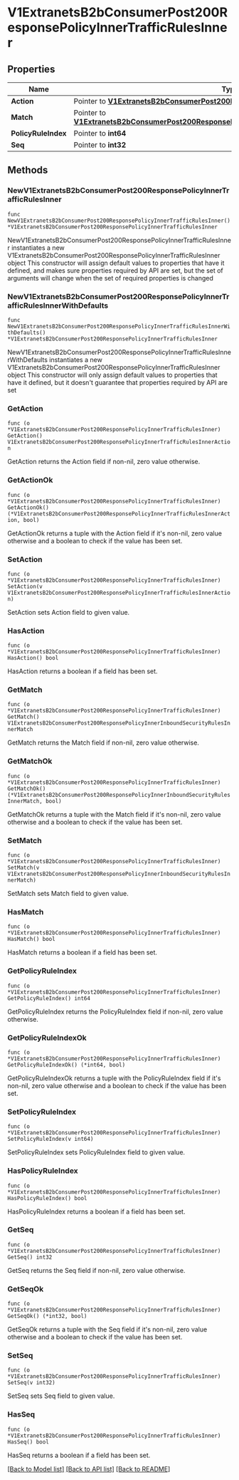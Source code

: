 # V1ExtranetsB2bConsumerPost200ResponsePolicyInnerTrafficRulesInner

## Properties

Name | Type | Description | Notes
------------ | ------------- | ------------- | -------------
**Action** | Pointer to [**V1ExtranetsB2bConsumerPost200ResponsePolicyInnerTrafficRulesInnerAction**](V1ExtranetsB2bConsumerPost200ResponsePolicyInnerTrafficRulesInnerAction.md) |  | [optional] 
**Match** | Pointer to [**V1ExtranetsB2bConsumerPost200ResponsePolicyInnerInboundSecurityRulesInnerMatch**](V1ExtranetsB2bConsumerPost200ResponsePolicyInnerInboundSecurityRulesInnerMatch.md) |  | [optional] 
**PolicyRuleIndex** | Pointer to **int64** |  | [optional] 
**Seq** | Pointer to **int32** |  | [optional] 

## Methods

### NewV1ExtranetsB2bConsumerPost200ResponsePolicyInnerTrafficRulesInner

`func NewV1ExtranetsB2bConsumerPost200ResponsePolicyInnerTrafficRulesInner() *V1ExtranetsB2bConsumerPost200ResponsePolicyInnerTrafficRulesInner`

NewV1ExtranetsB2bConsumerPost200ResponsePolicyInnerTrafficRulesInner instantiates a new V1ExtranetsB2bConsumerPost200ResponsePolicyInnerTrafficRulesInner object
This constructor will assign default values to properties that have it defined,
and makes sure properties required by API are set, but the set of arguments
will change when the set of required properties is changed

### NewV1ExtranetsB2bConsumerPost200ResponsePolicyInnerTrafficRulesInnerWithDefaults

`func NewV1ExtranetsB2bConsumerPost200ResponsePolicyInnerTrafficRulesInnerWithDefaults() *V1ExtranetsB2bConsumerPost200ResponsePolicyInnerTrafficRulesInner`

NewV1ExtranetsB2bConsumerPost200ResponsePolicyInnerTrafficRulesInnerWithDefaults instantiates a new V1ExtranetsB2bConsumerPost200ResponsePolicyInnerTrafficRulesInner object
This constructor will only assign default values to properties that have it defined,
but it doesn't guarantee that properties required by API are set

### GetAction

`func (o *V1ExtranetsB2bConsumerPost200ResponsePolicyInnerTrafficRulesInner) GetAction() V1ExtranetsB2bConsumerPost200ResponsePolicyInnerTrafficRulesInnerAction`

GetAction returns the Action field if non-nil, zero value otherwise.

### GetActionOk

`func (o *V1ExtranetsB2bConsumerPost200ResponsePolicyInnerTrafficRulesInner) GetActionOk() (*V1ExtranetsB2bConsumerPost200ResponsePolicyInnerTrafficRulesInnerAction, bool)`

GetActionOk returns a tuple with the Action field if it's non-nil, zero value otherwise
and a boolean to check if the value has been set.

### SetAction

`func (o *V1ExtranetsB2bConsumerPost200ResponsePolicyInnerTrafficRulesInner) SetAction(v V1ExtranetsB2bConsumerPost200ResponsePolicyInnerTrafficRulesInnerAction)`

SetAction sets Action field to given value.

### HasAction

`func (o *V1ExtranetsB2bConsumerPost200ResponsePolicyInnerTrafficRulesInner) HasAction() bool`

HasAction returns a boolean if a field has been set.

### GetMatch

`func (o *V1ExtranetsB2bConsumerPost200ResponsePolicyInnerTrafficRulesInner) GetMatch() V1ExtranetsB2bConsumerPost200ResponsePolicyInnerInboundSecurityRulesInnerMatch`

GetMatch returns the Match field if non-nil, zero value otherwise.

### GetMatchOk

`func (o *V1ExtranetsB2bConsumerPost200ResponsePolicyInnerTrafficRulesInner) GetMatchOk() (*V1ExtranetsB2bConsumerPost200ResponsePolicyInnerInboundSecurityRulesInnerMatch, bool)`

GetMatchOk returns a tuple with the Match field if it's non-nil, zero value otherwise
and a boolean to check if the value has been set.

### SetMatch

`func (o *V1ExtranetsB2bConsumerPost200ResponsePolicyInnerTrafficRulesInner) SetMatch(v V1ExtranetsB2bConsumerPost200ResponsePolicyInnerInboundSecurityRulesInnerMatch)`

SetMatch sets Match field to given value.

### HasMatch

`func (o *V1ExtranetsB2bConsumerPost200ResponsePolicyInnerTrafficRulesInner) HasMatch() bool`

HasMatch returns a boolean if a field has been set.

### GetPolicyRuleIndex

`func (o *V1ExtranetsB2bConsumerPost200ResponsePolicyInnerTrafficRulesInner) GetPolicyRuleIndex() int64`

GetPolicyRuleIndex returns the PolicyRuleIndex field if non-nil, zero value otherwise.

### GetPolicyRuleIndexOk

`func (o *V1ExtranetsB2bConsumerPost200ResponsePolicyInnerTrafficRulesInner) GetPolicyRuleIndexOk() (*int64, bool)`

GetPolicyRuleIndexOk returns a tuple with the PolicyRuleIndex field if it's non-nil, zero value otherwise
and a boolean to check if the value has been set.

### SetPolicyRuleIndex

`func (o *V1ExtranetsB2bConsumerPost200ResponsePolicyInnerTrafficRulesInner) SetPolicyRuleIndex(v int64)`

SetPolicyRuleIndex sets PolicyRuleIndex field to given value.

### HasPolicyRuleIndex

`func (o *V1ExtranetsB2bConsumerPost200ResponsePolicyInnerTrafficRulesInner) HasPolicyRuleIndex() bool`

HasPolicyRuleIndex returns a boolean if a field has been set.

### GetSeq

`func (o *V1ExtranetsB2bConsumerPost200ResponsePolicyInnerTrafficRulesInner) GetSeq() int32`

GetSeq returns the Seq field if non-nil, zero value otherwise.

### GetSeqOk

`func (o *V1ExtranetsB2bConsumerPost200ResponsePolicyInnerTrafficRulesInner) GetSeqOk() (*int32, bool)`

GetSeqOk returns a tuple with the Seq field if it's non-nil, zero value otherwise
and a boolean to check if the value has been set.

### SetSeq

`func (o *V1ExtranetsB2bConsumerPost200ResponsePolicyInnerTrafficRulesInner) SetSeq(v int32)`

SetSeq sets Seq field to given value.

### HasSeq

`func (o *V1ExtranetsB2bConsumerPost200ResponsePolicyInnerTrafficRulesInner) HasSeq() bool`

HasSeq returns a boolean if a field has been set.


[[Back to Model list]](../README.md#documentation-for-models) [[Back to API list]](../README.md#documentation-for-api-endpoints) [[Back to README]](../README.md)


